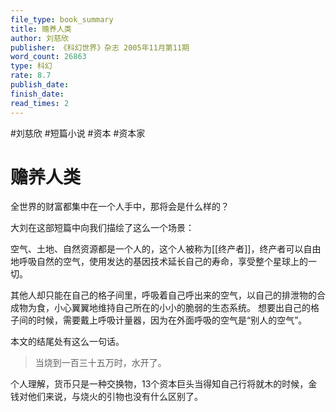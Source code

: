 ```yaml
---
file_type: book_summary
title: 赡养人类
author: 刘慈欣
publisher: 《科幻世界》杂志 2005年11月第11期
word_count: 26863
type: 科幻
rate: 8.7
publish_date: 
finish_date: 
read_times: 2
---
```


#刘慈欣 #短篇小说 #资本 #资本家 

# 赡养人类


全世界的财富都集中在一个人手中，那将会是什么样的？

大刘在这部短篇中向我们描绘了这么一个场景：

空气、土地、自然资源都是一个人的，这个人被称为[[终产者]]，终产者可以自由地呼吸自然的空气，使用发达的基因技术延长自己的寿命，享受整个星球上的一切。

其他人却只能在自己的格子间里，呼吸着自己呼出来的空气，以自己的排泄物的合成物为食，小心翼翼地维持自己所在的小小的脆弱的生态系统。
想要出自己的格子间的时候，需要戴上呼吸计量器，因为在外面呼吸的空气是“别人的空气”。



本文的结尾处有这么一句话。

>当烧到一百三十五万时，水开了。

个人理解，货币只是一种交换物，13个资本巨头当得知自己行将就木的时候，金钱对他们来说，与烧火的引物也没有什么区别了。